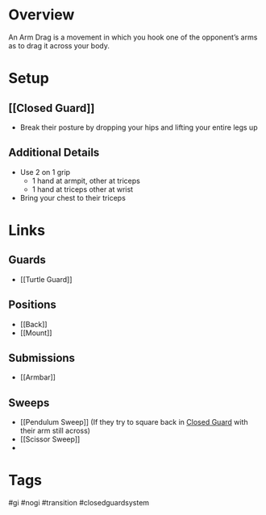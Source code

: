 # Overview
An Arm Drag is a movement in which you hook one of the opponent’s arms as to drag it across your body.

# Setup
## [[Closed Guard]]
- Break their posture by dropping your hips and lifting your entire legs up
## Additional Details
- Use 2 on 1 grip
	- 1 hand at armpit, other at triceps
	- 1 hand at triceps other at wrist
- Bring your chest to their triceps
# Links

## Guards
- [[Turtle Guard]]
## Positions
- [[Back]]
- [[Mount]]
## Submissions
- [[Armbar]]
## Sweeps
- [[Pendulum Sweep]] (If they try to square back in [Closed Guard](obsidian://open?vault=BJJ%20Notes&file=Guards%2FClosed%20Guard) with their arm still across)
- [[Scissor Sweep]]
- 
# Tags
#gi #nogi #transition #closedguardsystem